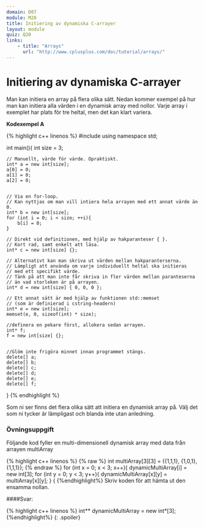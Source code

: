 ```yaml
---
domain: D07
module: M20
title: Initiering av dynamiska C-arrayer
layout: module
quiz: Q20
links:
    - title: "Arrays"
      url: "http://www.cplusplus.com/doc/tutorial/arrays/"
---
```


# Initiering av dynamiska C-arrayer

Man kan initiera en array på flera olika sätt. 
Nedan kommer exempel på hur man kan initiera alla värden i en dynamisk array med nollor.
Varje array i exemplet har plats för tre heltal, men det kan klart variera.

__Kodexempel A__

{% highlight c++ linenos %}
#include <cstring>
using namespace std;
 
int main(){
    int size = 3;
 
    // Manuellt, värde för värde. Opraktiskt.
    int* a = new int[size];
    a[0] = 0;
    a[1] = 0;
    a[2] = 0;
 
 
    // Via en for-loop.
    // Kan nyttjas om man vill intiera hela arrayen med ett annat värde än 0.
    int* b = new int[size];
    for (int i = 0; i < size; ++i){
        b[i] = 0;
    }
 
    // Direkt vid definitionen, med hjälp av hakparanteser { }.
    // Kort rad, samt enkelt att läsa.
    int* c = new int[size] {};
 
    // Alternativt kan man skriva ut värden mellan hakparanterserna.
    // Lämpligt att använda om varje individuellt heltal ska initieras 
    // med ett specifikt värde.
    // Tänk på att man inte får skriva in fler värden mellan paranteserna 
    // än vad storleken är på arrayen.
    int* d = new int[size] { 0, 0, 0 };
 
    // Ett annat sätt är med hjälp av funktionen std::memset 
    // (som är definierad i cstring-headern)
    int* e = new int[size];
    memset(e, 0, sizeof(int) * size);
 
    //definera en pekare först, allokera sedan arrayen.
    int* f;
    f = new int[size] {};
 
 
    //Glöm inte frigöra minnet innan programmet stängs.
    delete[] a;
    delete[] b;
    delete[] c;
    delete[] d;
    delete[] e;
    delete[] f;
}
{% endhighlight %}

Som ni ser finns det flera olika sätt att initiera en dynamisk array på.
Välj det som ni tycker är lämpligast och blanda inte utan anledning.

### Övningsuppgift
Följande kod fyller en multi-dimensionell dynamisk array med data från arrayen multiArray

{% highlight c++ linenos %}
{% raw %}
int multiArray[3][3] = {{1,1,1}, {1,0,1}, {1,1,1}};
{% endraw %}
for (int x = 0; x < 3; x++){
  dynamicMultiArray[i] = new int[3];
  for (int y = 0; y < 3; y++){
    dynamicMultiArray[x][y] = multiArray[x][y];
  }
{
{%endhighlight%}
Skriv koden för att hämta ut den ensamma nollan.

####Svar:

{% highlight c++ linenos %}
int** dynamicMultiArray = new int*[3];
{%endhighlight%}
{: .spoiler}
